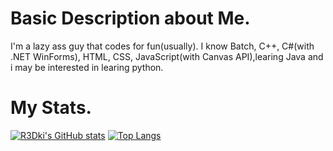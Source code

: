 # Basic Description about Me.
I'm a lazy ass guy that codes for fun(usually).
I know Batch, C++, C#(with .NET WinForms), HTML, CSS, JavaScript(with Canvas API),learing Java and i may be interested in learing python.
# My Stats.

[![R3Dki's GitHub stats](https://github-readme-stats.vercel.app/api?username=R3Dki&theme=codeSTACKr&show_icons=true)](https://github.com/R3Dki)
[![Top Langs](https://github-readme-stats.vercel.app/api/top-langs/?username=R3Dki&layout=compact)](https://github.com/R3Dki)
